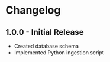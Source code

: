 # Changelog
## 1.0.0 - Initial Release
- Created database schema
- Implemented Python ingestion script
